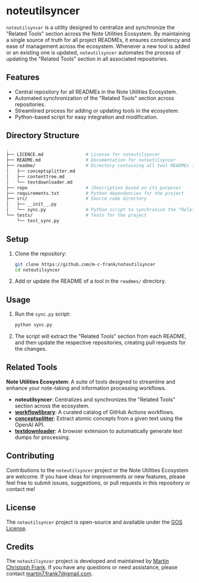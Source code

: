 

# noteutilsyncer

`noteutilsyncer` is a utility designed to centralize and synchronize the "Related Tools" section across the Note Utilities Ecosystem. By maintaining a single source of truth for all project READMEs, it ensures consistency and ease of management across the ecosystem. Whenever a new tool is added or an existing one is updated, `noteutilsyncer` automates the process of updating the "Related Tools" section in all associated repositories.

## Features

- Central repository for all READMEs in the Note Utilities Ecosystem.
- Automated synchronization of the "Related Tools" section across repositories.
- Streamlined process for adding or updating tools in the ecosystem.
- Python-based script for easy integration and modification.

## Directory Structure

```bash
.
├── LICENCE.md                # License for noteutilsyncer
├── README.md                 # Documentation for noteutilsyncer
├── readme/                   # Directory containing all tool READMEs in the ecosystem
│   ├── conceptsplitter.md
│   ├── contenttree.md
│   └── textdownloader.md
├── repo                      # (Description based on its purpose)
├── requirements.txt          # Python dependencies for the project
├── src/                      # Source code directory
│   ├── __init__.py
│   └── sync.py               # Python script to synchronize the "Related Tools" section
└── tests/                    # Tests for the project
    └── test_sync.py
```

## Setup

1. Clone the repository:

    ```bash
    git clone https://github.com/m-c-frank/noteutilsyncer
    cd noteutilsyncer
    ```

2. Add or update the README of a tool in the `readmes/` directory.

## Usage

1. Run the `sync.py` script:

   ```bash
   python sync.py
   ```

2. The script will extract the "Related Tools" section from each README, and then update the respective repositories, creating pull requests for the changes.

## Related Tools

**Note Utilities Ecosystem**: A suite of tools designed to streamline and enhance your note-taking and information processing workflows.

- **noteutilsyncer**: Centralizes and synchronizes the "Related Tools" section across the ecosystem.
- **[workflowlibrary](https://github.com/m-c-frank/workflowlibrary)**: A curated catalog of GitHub Actions workflows.
- **[conceptsplitter](https://github.com/m-c-frank/conceptsplitter)**: Extract atomic concepts from a given text using the OpenAI API.
- **[textdownloader](https://github.com/m-c-frank/textdownloader)**: A browser extension to automatically generate text dumps for processing.

## Contributing

Contributions to the `noteutilsyncer` project or the Note Utilities Ecosystem are welcome. If you have ideas for improvements or new features, please feel free to submit issues, suggestions, or pull requests in this repository or contact me!

## License

The `noteutilsyncer` project is open-source and available under the [GOS License](LICENSE.md).

## Credits

The `noteutilsyncer` project is developed and maintained by [Martin Christoph Frank](https://github.com/m-c-frank). If you have any questions or need assistance, please contact [martin7.frank7@gmail.com](martin7.frank7@gmail.com).
